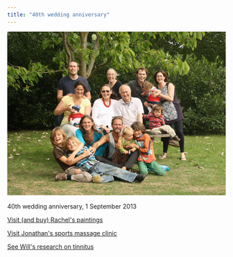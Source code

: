```yaml
---
title: "40th wedding anniversary"
---
```

![](./40th.png)

40th wedding anniversary, 1 September 2013

[Visit (and buy) Rachel's paintings](http://www.vollerthun.com/?page_id=2)


[Visit Jonathan's sports massage clinic](http://www.hillsroadclinic.com)

[See Will's research on tinnitus](http://www.tinnitus.org.uk/meet-the-researcher-dr-william-sedley)




